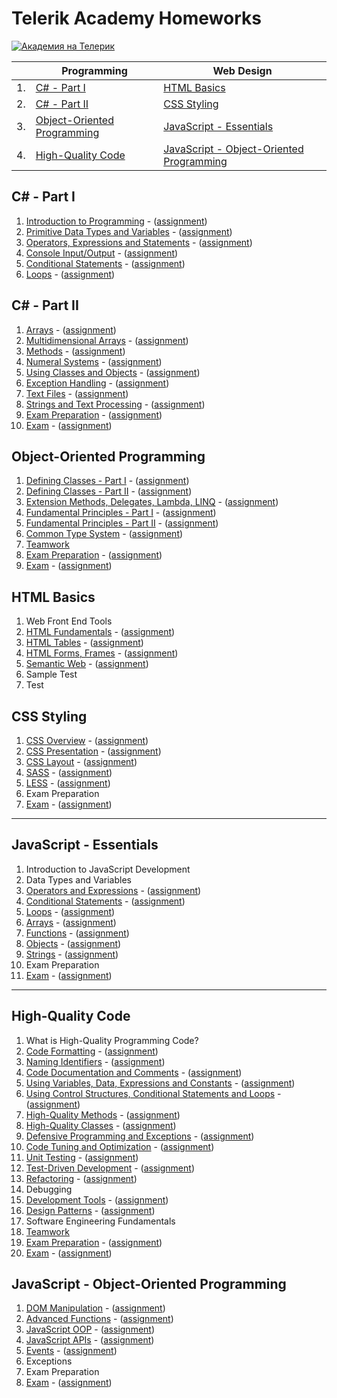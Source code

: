 # Telerik Academy Homeworks

<a href="http://academy.telerik.com/?utm_source=site&amp;utm_medium=banner&amp;utm_content=468x60&amp;utm_campaign=community" title="Уроци по програмиране">
    <img src="http://academy.telerik.com/images/default-album/telerik-academy-banner.jpg?sfvrsn=2" alt="Академия на Телерик" />
</a>

|     | Programming                                                         | Web Design                                                                                  |
| --- | ------------------------------------------------------------------- | ------------------------------------------------------------------------------------------- |
| 1.  | [C# - Part I](#c---part-i)                                          | [HTML Basics](#html-basics)                                                                 |
| 2.  | [C# - Part II](#c---part-ii)                                        | [CSS Styling](#css-styling)                                                                 |
| 3.  | [Object-Oriented Programming](#object-oriented-programming)         | [JavaScript - Essentials](#javascript---essentials)                                         |
| 4.  | [High-Quality Code](#high-quality-code)                             | [JavaScript - Object-Oriented Programming](#javascript---object-oriented-programming)       |

## C# - Part I

1. [Introduction to Programming]() - ([assignment]())
2. [Primitive Data Types and Variables]() - ([assignment]())
3. [Operators, Expressions and Statements]() - ([assignment]())
4. [Console Input/Output]() - ([assignment]())
5. [Conditional Statements]() - ([assignment]())
6. [Loops]() - ([assignment]())

## C# - Part II

1. [Arrays]() - ([assignment]())
2. [Multidimensional Arrays]() - ([assignment]())
3. [Methods]() - ([assignment]())
4. [Numeral Systems]() - ([assignment]())
5. [Using Classes and Objects]() - ([assignment]())
6. [Exception Handling]() - ([assignment]())
7. [Text Files]() - ([assignment]())
8. [Strings and Text Processing]() - ([assignment]())
9. [Exam Preparation]() - ([assignment]())
10. [Exam]() - ([assignment]())

## Object-Oriented Programming

1. [Defining Classes - Part I]() - ([assignment]())
2. [Defining Classes - Part II]() - ([assignment]())
3. [Extension Methods, Delegates, Lambda, LINQ]() - ([assignment]())
4. [Fundamental Principles - Part I]() - ([assignment]())
5. [Fundamental Principles - Part II]() - ([assignment]())
6. [Common Type System]() - ([assignment]())
7. [Teamwork]()
8. [Exam Preparation]() - ([assignment]())
9. [Exam]() - ([assignment]())

## HTML Basics

1. Web Front End Tools
2. [HTML Fundamentals]() - ([assignment]())
3. [HTML Tables]() - ([assignment]())
4. [HTML Forms, Frames]() - ([assignment]())
5. [Semantic Web]() - ([assignment]())
6. Sample Test
7. Test

## CSS Styling

1. [CSS Overview]() - ([assignment]())
2. [CSS Presentation]() - ([assignment]())
4. [CSS Layout]() - ([assignment]())
5. [SASS]() - ([assignment]())
6. [LESS]() - ([assignment]())
7. Exam Preparation
8. [Exam]() - ([assignment]())

---

## JavaScript - Essentials

1. Introduction to JavaScript Development
2. Data Types and Variables
3. [Operators and Expressions]() - ([assignment]())
4. [Conditional Statements]() - ([assignment]())
5. [Loops]() - ([assignment]())
6. [Arrays]() - ([assignment]())
7. [Functions]() - ([assignment]())
8. [Objects]() - ([assignment]())
9. [Strings]() - ([assignment]())
10. Exam Preparation
11. [Exam]() - ([assignment]())

---

## High-Quality Code

1. What is High-Quality Programming Code?
2. [Code Formatting]() - ([assignment]())
3. [Naming Identifiers]() - ([assignment]())
4. [Code Documentation and Comments]() - ([assignment]())
5. [Using Variables, Data, Expressions and Constants]() - ([assignment]())
6. [Using Control Structures, Conditional Statements and Loops]() - ([assignment]())
7. [High-Quality Methods]() - ([assignment]())
8. [High-Quality Classes]() - ([assignment]())
9. [Defensive Programming and Exceptions]() - ([assignment]())
10. [Code Tuning and Optimization]() - ([assignment]())
11. [Unit Testing]() - ([assignment]())
12. [Test-Driven Development]() - ([assignment]())
13. [Refactoring]() - ([assignment]())
14. Debugging
15. [Development Tools]() - ([assignment]())
16. [Design Patterns]() - ([assignment]())
17. Software Engineering Fundamentals
18. [Teamwork](https://github.com/TeamPotassium/BattleField)
19. [Exam Preparation]() - ([assignment]())
20. [Exam]() - ([assignment]())

##  JavaScript - Object-Oriented Programming

1. [DOM Manipulation]() - ([assignment]())
2. [Advanced Functions]() - ([assignment]())
3. [JavaScript OOP]() - ([assignment]())
4. [JavaScript APIs]() - ([assignment]())
5. [Events]() - ([assignment]())
6. Exceptions
7. Exam Preparation
8. [Exam]() - ([assignment]())